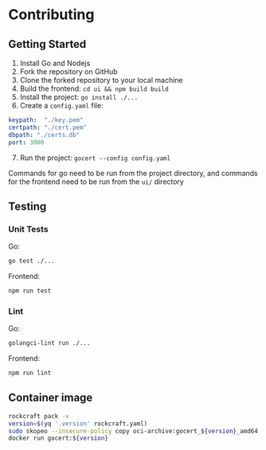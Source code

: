 # Contributing

## Getting Started

1. Install Go and Nodejs
2. Fork the repository on GitHub
3. Clone the forked repository to your local machine
4. Build the frontend: `cd ui && npm build build`
5. Install the project: `go install ./...`
6. Create a `config.yaml` file:
```yaml
keypath:  "./key.pem"
certpath: "./cert.pem"
dbpath: "./certs.db"
port: 3000
```
7. Run the project: `gocert --config config.yaml`

Commands for go need to be run from the project directory, and commands for the frontend need to be run from the `ui/` directory
## Testing

### Unit Tests

Go:
```bash
go test ./...
```
Frontend:
```bash
npm run test
```

### Lint

Go:
```bash
golangci-lint run ./...
```
Frontend:
```bash
npm run lint
```

## Container image

```bash
rockcraft pack -v
version=$(yq '.version' rockcraft.yaml)
sudo skopeo --insecure-policy copy oci-archive:gocert_${version}_amd64.rock docker-daemon:gocert:${version}
docker run gocert:${version}
```
